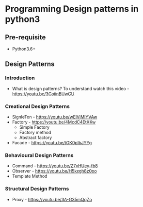 # Programming Design patterns in python3

## Pre-requisite
- Python3.6+

## Design Patterns

### Introduction
- What is design patterns? To understand watch this video - https://youtu.be/3GoiinBUwCU

### Creational Design Patterns
- SignleTon - https://youtu.be/wElVjMlYVAw
- Factory - https://youtu.be/4McdC4EtXKw
  - Simple Factory
  - Factory method
  - Abstract factory
- Facade - https://youtu.be/tGK0pIbJYYg

### Behavioural Design Patterns
- Command - https://youtu.be/Z7vHUey-fb8
- Observer - https://youtu.be/H5kxgh8z0oo
- Template Method

### Structural Design Patterns
- Proxy - https://youtu.be/3A-G35mQqZo
